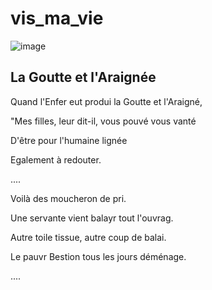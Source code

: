 # vis_ma_vie
![image](https://user-images.githubusercontent.com/724239/132588274-65d684f9-7b58-4cb5-acd7-8f03397a7be4.png)

## La Goutte et l'Araignée

Quand l'Enfer eut produi la Goutte et l'Araigné,

"Mes filles, leur dit-il, vous pouvé vous vanté

D'être pour l'humaine lignée

Egalement à redouter.

....

Voilà des moucheron de pri.

Une servante vient balayr tout l'ouvrag.

Autre toile tissue, autre coup de balai.

Le pauvr Bestion tous les jours déménage.

....
